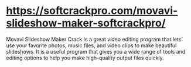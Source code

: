 # https://softcrackpro.com/movavi-slideshow-maker-softcrackpro/
Movavi Slideshow Maker Crack Is a great video editing program that lets’ use your favorite photos, music files,  and video clips to make beautiful slideshows. It is a useful program that gives you a wide range of tools and editing options to help you make high-quality output files quickly. 
